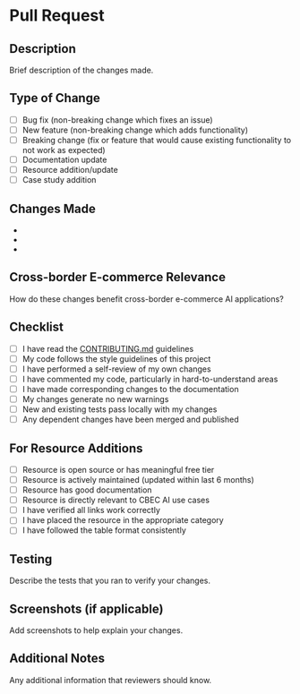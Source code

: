 # Pull Request

## Description
Brief description of the changes made.

## Type of Change
- [ ] Bug fix (non-breaking change which fixes an issue)
- [ ] New feature (non-breaking change which adds functionality)
- [ ] Breaking change (fix or feature that would cause existing functionality to not work as expected)
- [ ] Documentation update
- [ ] Resource addition/update
- [ ] Case study addition

## Changes Made
- 
- 
- 

## Cross-border E-commerce Relevance
How do these changes benefit cross-border e-commerce AI applications?

## Checklist
- [ ] I have read the [CONTRIBUTING.md](../CONTRIBUTING.md) guidelines
- [ ] My code follows the style guidelines of this project
- [ ] I have performed a self-review of my own changes
- [ ] I have commented my code, particularly in hard-to-understand areas
- [ ] I have made corresponding changes to the documentation
- [ ] My changes generate no new warnings
- [ ] New and existing tests pass locally with my changes
- [ ] Any dependent changes have been merged and published

## For Resource Additions
- [ ] Resource is open source or has meaningful free tier
- [ ] Resource is actively maintained (updated within last 6 months)
- [ ] Resource has good documentation
- [ ] Resource is directly relevant to CBEC AI use cases
- [ ] I have verified all links work correctly
- [ ] I have placed the resource in the appropriate category
- [ ] I have followed the table format consistently

## Testing
Describe the tests that you ran to verify your changes.

## Screenshots (if applicable)
Add screenshots to help explain your changes.

## Additional Notes
Any additional information that reviewers should know.